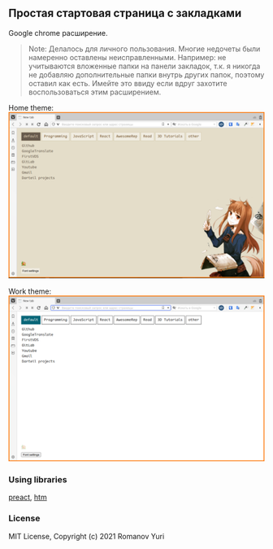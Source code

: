 ## Простая стартовая страница с закладками

Google chrome расширение.

> Note: Делалось для личного пользования. Многие недочеты были намеренно оставлены неисправленными.
> Например: не учитываются вложенные папки на панели закладок, т.к. я никогда не добавляю дополнительные папки 
> внутрь других папок, поэтому оставил как есть. 
> Имейте это ввиду если вдруг захотите воспользоваться этим расширением.

Home theme:
![](./media/screen2.png)

Work theme:
![](./media/screen1.png)

### Using libraries

[preact](https://github.com/preactjs/preact),
[htm](https://github.com/developit/htm)

### License
MIT License, Copyright (c) 2021 Romanov Yuri
